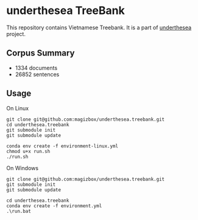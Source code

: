 # underthesea TreeBank

This repository contains Vietnamese Treebank. It is a part of [underthesea](https://github.com/magizbox/underthesea) project.

## Corpus Summary

* 1334 documents
* 26852 sentences

## Usage

On Linux

```
git clone git@github.com:magizbox/underthesea.treebank.git
cd underthesea.treebank
git submodule init
git submodule update

conda env create -f environment-linux.yml
chmod u+x run.sh
./run.sh
```

On Windows

```
git clone git@github.com:magizbox/underthesea.treebank.git
git submodule init
git submodule update

cd underthesea.treebank
conda env create -f environment.yml
.\run.bat
```
